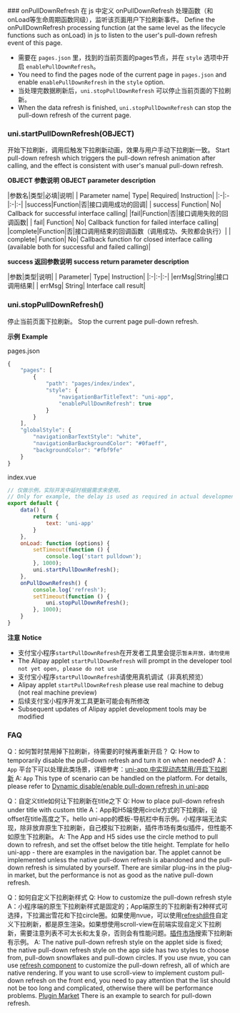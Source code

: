 <md-translatedByGoogle />
### onPullDownRefresh
在 js 中定义 onPullDownRefresh 处理函数（和onLoad等生命周期函数同级），监听该页面用户下拉刷新事件。
Define the onPullDownRefresh processing function (at the same level as the lifecycle functions such as onLoad) in js to listen to the user's pull-down refresh event of this page.

- 需要在 ``pages.json`` 里，找到的当前页面的pages节点，并在 ``style`` 选项中开启 ``enablePullDownRefresh``。
- You need to find the pages node of the current page in `pages.json` and enable `enablePullDownRefresh` in the `style` option.
- 当处理完数据刷新后，``uni.stopPullDownRefresh`` 可以停止当前页面的下拉刷新。
- When the data refresh is finished, `uni.stopPullDownRefresh` can stop the pull-down refresh of the current page.

### uni.startPullDownRefresh(OBJECT)
开始下拉刷新，调用后触发下拉刷新动画，效果与用户手动下拉刷新一致。
Start pull-down refresh which triggers the pull-down refresh animation after calling, and the effect is consistent with user's manual pull-down refresh.

**OBJECT 参数说明**
**OBJECT parameter description**

|参数名|类型|必填|说明|
| Parameter name| Type| Required| Instruction|
|:-|:-|:-|:-|
|success|Function|否|接口调用成功的回调|
| success| Function| No| Callback for successful interface calling|
|fail|Function|否|接口调用失败的回调函数|
| fail| Function| No| Callback function for failed interface calling|
|complete|Function|否|接口调用结束的回调函数（调用成功、失败都会执行）|
| complete| Function| No| Callback function for closed interface calling (available both for successful and failed calling)|

**success 返回参数说明**
**success return parameter description**

|参数|类型|说明|
| Parameter| Type| Instruction|
|:-|:-|:-|
|errMsg|String|接口调用结果|
| errMsg| String| Interface call result|

### uni.stopPullDownRefresh()
停止当前页面下拉刷新。
Stop the current page pull-down refresh.

**示例**
**Example**

pages.json

```javascript
{
    "pages": [
        {
        	"path": "pages/index/index",
        	"style": {
        		"navigationBarTitleText": "uni-app",
        		"enablePullDownRefresh": true
        	}
        }
    ],
    "globalStyle": {
    	"navigationBarTextStyle": "white",
    	"navigationBarBackgroundColor": "#0faeff",
    	"backgroundColor": "#fbf9fe"
    }
}
```

index.vue
```javascript
// 仅做示例，实际开发中延时根据需求来使用。
// Only for example, the delay is used as required in actual development.
export default {
	data() {
		return {
			text: 'uni-app'
		}
	},
	onLoad: function (options) {
		setTimeout(function () {
			console.log('start pulldown');
		}, 1000);
		uni.startPullDownRefresh();
	},
	onPullDownRefresh() {
		console.log('refresh');
		setTimeout(function () {
			uni.stopPullDownRefresh();
		}, 1000);
	}
}
```

**注意**
**Notice**

- 支付宝小程序```startPullDownRefresh```在开发者工具里会提示``暂未开放，请勿使用``
- The Alipay applet ```startPullDownRefresh``` will prompt in the developer tool ``not yet open, please do not use``
- 支付宝小程序```startPullDownRefresh```请使用真机调试（非真机预览）
- Alipay applet ```startPullDownRefresh``` please use real machine to debug (not real machine preview)
- 后续支付宝小程序开发工具更新可能会有所修改
- Subsequent updates of Alipay applet development tools may be modified

### FAQ
Q：如何暂时禁用掉下拉刷新，待需要的时候再重新开启？
Q: How to temporarily disable the pull-down refresh and turn it on when needed?
A：`App` 平台下可以处理此类场景，详细参考：[uni-app 中实现动态禁用/开启下拉刷新](https://ask.dcloud.net.cn/article/35134)
A: `App` This type of scenario can be handled on the platform. For details, please refer to [Dynamic disable/enable pull-down refresh in uni-app](https://ask.dcloud.net.cn/article/35134)

Q：自定义title如何让下拉刷新在title之下
Q: How to place pull-down refresh under title with custom title
A：App和H5端使用circle方式的下拉刷新，设offset在title高度之下。hello uni-app的模板-导航栏中有示例。小程序端无法实现，除非放弃原生下拉刷新，自己模拟下拉刷新，插件市场有类似插件，但性能不如原生下拉刷新。
A: The App and H5 sides use the circle method to pull down to refresh, and set the offset below the title height. Template for hello uni-app - there are examples in the navigation bar. The applet cannot be implemented unless the native pull-down refresh is abandoned and the pull-down refresh is simulated by yourself. There are similar plug-ins in the plug-in market, but the performance is not as good as the native pull-down refresh.

Q：如何自定义下拉刷新样式
Q: How to customize the pull-down refresh style
A：小程序端的原生下拉刷新样式是固定的；App端原生的下拉刷新有2种样式可选择，下拉漏出雪花和下拉circle圈。如果使用nvue，可以使用[refresh组件](https://uniapp.dcloud.io/component/refresh)自定义下拉刷新，都是原生渲染。如果想使用scroll-view在前端实现自定义下拉刷新，需要注意列表不可太长和太复杂，否则会有性能问题。[插件市场](https://ext.dcloud.net.cn/)搜索下拉刷新有示例。
A: The native pull-down refresh style on the applet side is fixed; the native pull-down refresh style on the app side has two styles to choose from, pull-down snowflakes and pull-down circles. If you use nvue, you can use [refresh component](https://uniapp.dcloud.io/component/refresh) to customize the pull-down refresh, all of which are native rendering. If you want to use scroll-view to implement custom pull-down refresh on the front end, you need to pay attention that the list should not be too long and complicated, otherwise there will be performance problems. [Plugin Market](https://ext.dcloud.net.cn/) There is an example to search for pull-down refresh.
